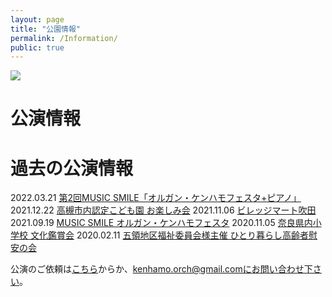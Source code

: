 ```yaml
---
layout: page
title: "公園情報"
permalink: /Information/
public: true
---
```


<img src="{{ site.baseurl }}/assets/kenhamo.jpg" class="profile">

# 公演情報


# 過去の公演情報
2022.03.21 [第2回MUSIC SMILE「オルガン・ケンハモフェスタ+ピアノ」](https://kanhamo.github.io/2022/03/21/activity)
2021.12.22 [高槻市内認定こども園 お楽しみ会](https://kanhamo.github.io/2021/12/22/activity)
2021.11.06 [ビレッジマート吹田](https://kanhamo.github.io/2021/11/06/activity)
2021.09.19 [MUSIC SMILE オルガン・ケンハモフェスタ](https://kanhamo.github.io/2021/09/19/activity)
2020.11.05 [奈良県内小学校 文化鑑賞会](https://kanhamo.github.io/2020/11/05/activity)
2020.02.11 [五領地区福祉委員会様主催 ひとり暮らし高齢者慰安の会](https://kanhamo.github.io/2020/02/11/activity)


公演のご依頼は[こちら](https://docs.google.com/forms/d/e/1FAIpQLSeOdIlDB3uChvhrr9F543WjyJz2orR1FHCYdYVnwKcQU6wVcg/viewform)からか、kenhamo.orch@gmail.comにお問い合わせ下さい。